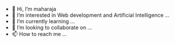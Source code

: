 - 👋 Hi, I’m maharaja
- 👀 I’m interested in Web development and Artificial Intelligence ...
- 🌱 I’m currently learning  ...
- 💞️ I’m looking to collaborate on ...
- 📫 How to reach me ...

<!---
maha17p/maha17p is a ✨ special ✨ repository because its `README.md` (this file) appears on your GitHub profile.
You can click the Preview link to take a look at your changes.
--->
